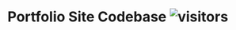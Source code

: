 # Portfolio Site Codebase ![visitors](https://visitor-badge.laobi.icu/badge?page_id=azeemushanaliport)
